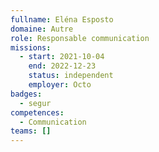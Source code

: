 ```yaml
---
fullname: Eléna Esposto
domaine: Autre
role: Responsable communication
missions:
  - start: 2021-10-04
    end: 2022-12-23
    status: independent
    employer: Octo
badges:
  - segur
competences:
  - Communication
teams: []
---
```


